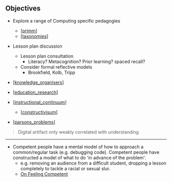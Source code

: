 
Objectives
----------

* Explore a range of Computing specific pedagogies
    * [[primm]]
    * [[taxonomies]]
* Lesson plan discussion
    * Lesson plan consultation
        * Literacy? Metacognition? Prior learning? spaced recall?
    * Consider formal reflective models
        * Brookfield, Kolb, Tripp

* [[knowledge_organisers]]
* [[education_research]]
* [[instructional_continuum]]
    * [[constructivisum]]
* [[parsons_problems]]

> Digital artifact only weakly correlated with understanding


---

* Competent people have a mental model of how to approach a common/regular task (e.g. debugging code). Competent people have constructed a model of what to do 'in advance of the problem'.
    * e.g. removing an audience from a difficult student, dropping a lesson completely to tackle a racial or sexual slur.
    * [On Feeling Competent](https://anja.kefala.info/on-feeling-competent.html)


[//begin]: # "Autogenerated link references for markdown compatibility"
[primm]: ../primm.md "PRIMM"
[taxonomies]: ../taxonomies.md "taxonomies"
[knowledge_organisers]: ../knowledge_organisers.md "knowledge_organisers"
[education_research]: ../education_research.md "Education Research"
[instructional_continuum]: ../instructional_continuum.md "instructional_continuum"
[constructivisum]: ../constructivisum.md "Counterpoint"
[parsons_problems]: ../parsons_problems.md "parsons_problems"
[//end]: # "Autogenerated link references"
